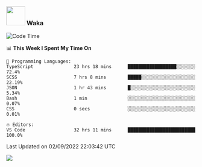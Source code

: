 ### <img src="https://media.giphy.com/media/VgCDAzcKvsR6OM0uWg/giphy.gif" width="50"> Waka

  <!--START_SECTION:waka-->
![Code Time](http://img.shields.io/badge/Code%20Time-817%20hrs%2024%20mins-blue)

📊 **This Week I Spent My Time On** 

```text
💬 Programming Languages: 
TypeScript               23 hrs 18 mins      ██████████████████░░░░░░░   72.4% 
SCSS                     7 hrs 8 mins        █████░░░░░░░░░░░░░░░░░░░░   22.19% 
JSON                     1 hr 43 mins        █░░░░░░░░░░░░░░░░░░░░░░░░   5.34% 
Bash                     1 min               ░░░░░░░░░░░░░░░░░░░░░░░░░   0.07% 
CSS                      0 secs              ░░░░░░░░░░░░░░░░░░░░░░░░░   0.01%

🔥 Editors: 
VS Code                  32 hrs 11 mins      █████████████████████████   100.0%

```


 Last Updated on 02/09/2022 22:03:42 UTC
<!--END_SECTION:waka-->

<img src="https://github-readme-stats-gilt-tau.vercel.app/api/top-langs/?username=pinto-hub&layout=compact&theme=dracula" />

